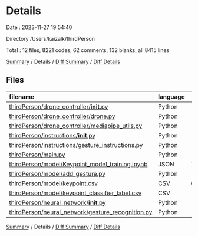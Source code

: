 # Details

Date : 2023-11-27 19:54:40

Directory /Users/kaizalk/thirdPerson

Total : 12 files,  8221 codes, 62 comments, 132 blanks, all 8415 lines

[Summary](results.md) / Details / [Diff Summary](diff.md) / [Diff Details](diff-details.md)

## Files
| filename | language | code | comment | blank | total |
| :--- | :--- | ---: | ---: | ---: | ---: |
| [thirdPerson/drone_controller/__init__.py](/thirdPerson/drone_controller/__init__.py) | Python | 2 | 0 | 0 | 2 |
| [thirdPerson/drone_controller/drone.py](/thirdPerson/drone_controller/drone.py) | Python | 22 | 5 | 11 | 38 |
| [thirdPerson/drone_controller/mediapipe_utils.py](/thirdPerson/drone_controller/mediapipe_utils.py) | Python | 75 | 15 | 25 | 115 |
| [thirdPerson/instructions/__init__.py](/thirdPerson/instructions/__init__.py) | Python | 1 | 0 | 0 | 1 |
| [thirdPerson/instructions/gesture_instructions.py](/thirdPerson/instructions/gesture_instructions.py) | Python | 0 | 0 | 1 | 1 |
| [thirdPerson/main.py](/thirdPerson/main.py) | Python | 27 | 14 | 11 | 52 |
| [thirdPerson/model/Keypoint_model_training.ipynb](/thirdPerson/model/Keypoint_model_training.ipynb) | JSON | 1,649 | 0 | 1 | 1,650 |
| [thirdPerson/model/add_gesture.py](/thirdPerson/model/add_gesture.py) | Python | 84 | 22 | 41 | 147 |
| [thirdPerson/model/keypoint.csv](/thirdPerson/model/keypoint.csv) | CSV | 6,265 | 0 | 1 | 6,266 |
| [thirdPerson/model/keypoint_classifier_label.csv](/thirdPerson/model/keypoint_classifier_label.csv) | CSV | 9 | 0 | 1 | 10 |
| [thirdPerson/neural_network/__init__.py](/thirdPerson/neural_network/__init__.py) | Python | 1 | 0 | 0 | 1 |
| [thirdPerson/neural_network/gesture_recognition.py](/thirdPerson/neural_network/gesture_recognition.py) | Python | 86 | 6 | 40 | 132 |

[Summary](results.md) / Details / [Diff Summary](diff.md) / [Diff Details](diff-details.md)